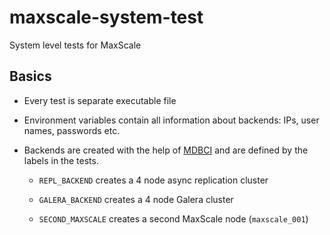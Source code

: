 # maxscale-system-test

System level tests for MaxScale

## Basics

- Every test is separate executable file

- Environment variables contain all information about backends: IPs, user names,
  passwords etc.

- Backends are created with the help of
  [MDBCI](https://github.com/mariadb-corporation/mdbci) and are defined by the
  labels in the tests.

  - `REPL_BACKEND` creates a 4 node async replication cluster

  - `GALERA_BACKEND` creates a 4 node Galera cluster

  - `SECOND_MAXSCALE` creates a second MaxScale node (`maxscale_001`)

